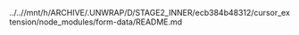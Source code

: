 ../..//mnt/h/ARCHIVE/.UNWRAP/D/STAGE2_INNER/ecb384b48312/cursor_extension/node_modules/form-data/README.md